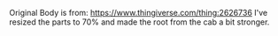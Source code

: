 
Original Body is from: https://www.thingiverse.com/thing:2626736
I've resized the parts to 70% and made the root from the cab a bit stronger.
